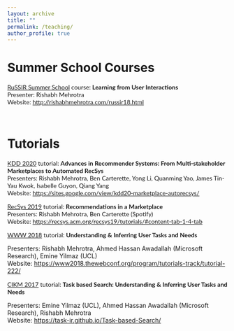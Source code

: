 ```yaml
---
layout: archive
title: ""
permalink: /teaching/
author_profile: true
---
```



Summer School Courses
======

<p style="font-family: 'Lato'">
<a href="http://romip.ru/russir2018/">RuSSIR Summer School</a> course: <b>Learning from User Interactions
</b><br>
Presenter: Rishabh Mehrotra<br>
Website: <a href="http://rishabhmehrotra.com/russir18.html">http://rishabhmehrotra.com/russir18.html</a>
</p>

<br>

Tutorials
======


<p style="font-family: 'Lato'">
<a href="https://www.kdd.org/kdd2020/">KDD 2020</a> tutorial: <b>Advances in Recommender Systems: From Multi-stakeholder Marketplaces to Automated RecSys</b><br>
Presenters: Rishabh Mehrotra, Ben Carterette, Yong Li, Quanming Yao, James Tin-Yau Kwok, Isabelle Guyon, Qiang Yang<br>
Website: <a href="https://sites.google.com/view/kdd20-marketplace-autorecsys/">https://sites.google.com/view/kdd20-marketplace-autorecsys/</a>
</p>



<p style="font-family: 'Lato'">
<a href="https://www2018.thewebconf.org/">RecSys 2019</a> tutorial: <b>Recommendations in a Marketplace</b><br>
Presenters: Rishabh Mehrotra, Ben Carterette (Spotify)<br>
Website: <a href="https://recsys.acm.org/recsys19/tutorials/#content-tab-1-4-tab">https://recsys.acm.org/recsys19/tutorials/#content-tab-1-4-tab</a>
</p>



<p style="font-family: 'Lato'">
<a href="https://www2018.thewebconf.org/">WWW 2018</a> tutorial: <b>Understanding & Inferring User Tasks and Needs</b><br>

Presenters: Rishabh Mehrotra, Ahmed Hassan Awadallah (Microsoft Research), Emine Yilmaz (UCL)<br>
Website: <a href="https://www2018.thewebconf.org/program/tutorials-track/tutorial-222/">https://www2018.thewebconf.org/program/tutorials-track/tutorial-222/</a>
</p>

<p style="font-family: 'Lato'">
<a href="http://www.cikmconference.org/CIKM2017/">CIKM 2017</a> tutorial: <b>Task based Search: Understanding & Inferring User Tasks and Needs</b><br>

Presenters: Emine Yilmaz (UCL), Ahmed Hassan Awadallah (Microsoft Research), Rishabh Mehrotra<br>
Website: <a href="https://task-ir.github.io/Task-based-Search/">https://task-ir.github.io/Task-based-Search/</a>
</p>

